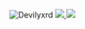 <img src="https://komarev.com/ghpvc/?username=Devilyxrd&label=Profile%20Viewers&color=37fa3f" alt="Devilyxrd" />


<a href="https://github.com/Devilyxrd">
  <img src="https://github-readme-stats.vercel.app/api?username=Devilyxrd&count_private=true&hide_border=true&show_icons=true&include_all_commits=true&bg_color=0d1117&title_color=df761c&text_color=FFFFFF&icon_color=df761c">
<img src="https://github-readme-stats.vercel.app/api/top-langs/?username=Devilyxrd&layout=compact&theme=nord&hide_border=true&bg_color=0d1117&border_radius=6&title_color=df761c">
</a>
